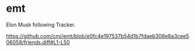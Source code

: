 # emt
Elon Musk following Tracker.

https://github.com/cmj/emt/blob/e0fc4e197537b54d1b7fdaeb308e8a3cee506058/friends.diff#L1-L50
